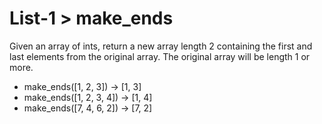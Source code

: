 # List-1 > make_ends

Given an array of ints, return a new array length 2 containing the first and last elements from the original array. The original array will be length 1 or more.

- make_ends([1, 2, 3]) → [1, 3]
- make_ends([1, 2, 3, 4]) → [1, 4]
- make_ends([7, 4, 6, 2]) → [7, 2]